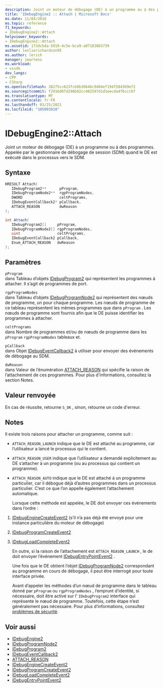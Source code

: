 ```yaml
---
description: Joint un moteur de débogage (DE) à un programme ou à des programmes.
title: 'IDebugEngine2 :: Attach | Microsoft Docs'
ms.date: 11/04/2016
ms.topic: reference
f1_keywords:
- IDebugEngine2::Attach
helpviewer_keywords:
- IDebugEngine2::Attach
ms.assetid: 173dcbda-5019-4c5e-bca9-a071838b5739
author: leslierichardson95
ms.author: lerich
manager: jmartens
ms.workload:
- vssdk
dev_langs:
- CPP
- CSharp
ms.openlocfilehash: 38275cc623fcb8b30646c9d84ef194f584369ef2
ms.sourcegitcommit: f2916d8fd296b92cc402597d1d1eecda4f6cccbf
ms.translationtype: MT
ms.contentlocale: fr-FR
ms.lasthandoff: 03/25/2021
ms.locfileid: "105093910"
---
```

# <a name="idebugengine2attach"></a>IDebugEngine2::Attach
Joint un moteur de débogage (DE) à un programme ou à des programmes. Appelée par le gestionnaire de débogage de session (SDM) quand le DE est exécuté dans le processus vers le SDM.

## <a name="syntax"></a>Syntaxe

```cpp
HRESULT Attach( 
   IDebugProgram2**      pProgram,
   IDebugProgramNode2**  rgpProgramNodes,
   DWORD                 celtPrograms,
   IDebugEventCallback2* pCallback,
   ATTACH_REASON         dwReason
);
```

```csharp
int Attach( 
   IDebugProgram2[]     pProgram,
   IDebugProgramNode2[] rgpProgramNodes,
   uint                 celtPrograms,
   IDebugEventCallback2 pCallback,
   Enum_ATTACH_REASON   dwReason
);
```

## <a name="parameters"></a>Paramètres
`pProgram`\
dans Tableau d’objets [IDebugProgram2](../../../extensibility/debugger/reference/idebugprogram2.md) qui représentent les programmes à attacher. Il s’agit de programmes de port.

`rgpProgramNodes`\
dans Tableau d’objets [IDebugProgramNode2](../../../extensibility/debugger/reference/idebugprogramnode2.md) qui représentent des nœuds de programme, un pour chaque programme. Les nœuds de programme de ce tableau représentent les mêmes programmes que dans `pProgram` . Les nœuds de programme sont fournis afin que le DE puisse identifier les programmes à attacher.

`celtPrograms`\
dans Nombre de programmes et/ou de nœuds de programme dans les `pProgram` `rgpProgramNodes` tableaux et.

`pCallback`\
dans Objet [IDebugEventCallback2](../../../extensibility/debugger/reference/idebugeventcallback2.md) à utiliser pour envoyer des événements de débogage au SDM.

`dwReason`\
dans Valeur de l’énumération [ATTACH_REASON](../../../extensibility/debugger/reference/attach-reason.md) qui spécifie la raison de l’attachement de ces programmes. Pour plus d'informations, consultez la section Notes.

## <a name="return-value"></a>Valeur renvoyée
 En cas de réussite, retourne `S_OK` , sinon, retourne un code d'erreur.

## <a name="remarks"></a>Notes
 Il existe trois raisons pour attacher un programme, comme suit :

- `ATTACH_REASON_LAUNCH` indique que le DE est attaché au programme, car l’utilisateur a lancé le processus qui le contient.

- `ATTACH_REASON_USER` indique que l’utilisateur a demandé explicitement au DE s’attacher à un programme (ou au processus qui contient un programme).

- `ATTACH_REASON_AUTO` indique que le DE est attaché à un programme particulier, car il débogue déjà d’autres programmes dans un processus particulier. C’est ce que l’on appelle également l’attachement automatique.

  Lorsque cette méthode est appelée, le DE doit envoyer ces événements dans l’ordre :

1. [IDebugEngineCreateEvent2](../../../extensibility/debugger/reference/idebugenginecreateevent2.md) (s’il n’a pas déjà été envoyé pour une instance particulière du moteur de débogage)

2. [IDebugProgramCreateEvent2](../../../extensibility/debugger/reference/idebugprogramcreateevent2.md)

3. [IDebugLoadCompleteEvent2](../../../extensibility/debugger/reference/idebugloadcompleteevent2.md)

   En outre, si la raison de l’attachement est `ATTACH_REASON_LAUNCH` , le de doit envoyer l’événement [IDebugEntryPointEvent2](../../../extensibility/debugger/reference/idebugentrypointevent2.md) .

   Une fois que le DE obtient l’objet [IDebugProgramNode2](../../../extensibility/debugger/reference/idebugprogramnode2.md) correspondant au programme en cours de débogage, il peut être interrogé pour toute interface privée.

   Avant d’appeler les méthodes d’un nœud de programme dans le tableau donné par `pProgram` ou `rgpProgramNodes` , l’emprunt d’identité, si nécessaire, doit être activé sur l' `IDebugProgram2` interface qui représente le nœud de programme. Toutefois, cette étape n’est généralement pas nécessaire. Pour plus d’informations, consultez [problèmes de sécurité](../../../extensibility/debugger/security-issues.md).

## <a name="see-also"></a>Voir aussi
- [IDebugEngine2](../../../extensibility/debugger/reference/idebugengine2.md)
- [IDebugProgramNode2](../../../extensibility/debugger/reference/idebugprogramnode2.md)
- [IDebugProgram2](../../../extensibility/debugger/reference/idebugprogram2.md)
- [IDebugEventCallback2](../../../extensibility/debugger/reference/idebugeventcallback2.md)
- [ATTACH_REASON](../../../extensibility/debugger/reference/attach-reason.md)
- [IDebugEngineCreateEvent2](../../../extensibility/debugger/reference/idebugenginecreateevent2.md)
- [IDebugProgramCreateEvent2](../../../extensibility/debugger/reference/idebugprogramcreateevent2.md)
- [IDebugLoadCompleteEvent2](../../../extensibility/debugger/reference/idebugloadcompleteevent2.md)
- [IDebugEntryPointEvent2](../../../extensibility/debugger/reference/idebugentrypointevent2.md)

